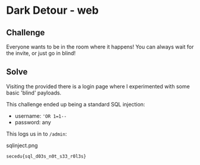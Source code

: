 # Dark Detour - web

## Challenge

Everyone wants to be in the room where it happens! You can always wait for the invite, or just go in blind!

## Solve

Visiting the provided there is a login page where I experimented with some basic 'blind' payloads.

This challenge ended up being a standard SQL injection:

- username: `'OR 1=1--`
- password: any

This logs us in to `/admin`:

sqlinject.png 

`secedu{sql_d03s_n0t_s33_r0l3s}`

